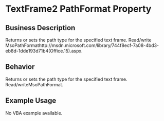 # TextFrame2 PathFormat Property

## Business Description
Returns or sets the path type for the specified text frame. Read/write MsoPathFormathttp://msdn.microsoft.com/library/744f8ecf-7a08-4bd3-eb8d-1dde193d71b4(Office.15).aspx.

## Behavior
Returns or sets the path type for the specified text frame. Read/writeMsoPathFormat.

## Example Usage
No VBA example available.